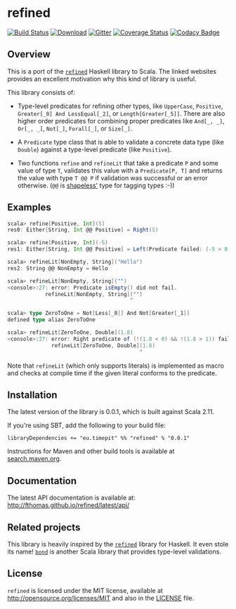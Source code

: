 # refined
[![Build Status](https://img.shields.io/travis/fthomas/refined.svg)](https://travis-ci.org/fthomas/refined)
[![Download](https://img.shields.io/maven-central/v/eu.timepit/refined_2.11.svg)][search.maven]
[![Gitter](https://img.shields.io/badge/GITTER-join%20chat-brightgreen.svg)](https://gitter.im/fthomas/refined?utm_source=badge&utm_medium=badge&utm_campaign=pr-badge&utm_content=badge)
[![Coverage Status](https://img.shields.io/coveralls/fthomas/refined/master.svg)](https://coveralls.io/r/fthomas/refined)
[![Codacy Badge](https://img.shields.io/codacy/e4f25ef2656e463e8fed3f4f9314abdb.svg)](https://www.codacy.com/app/fthomas/refined)

## Overview

This is a port of the [`refined`][refined.hs] Haskell library to Scala.
The linked websites provides an excellent motivation why this kind of library
is useful.

This library consists of:

 * Type-level predicates for refining other types, like `UpperCase`, `Positive`,
   `Greater[_0] And LessEqual[_2]`, or `Length[Greater[_5]]`. There are also higher
   order predicates for combining proper predicates like `And[_, _]`, `Or[_, _]`,
   `Not[_]`, `Forall[_]`, or `Size[_]`.

 * A `Predicate` type class that is able to validate a concrete data type (like `Double`)
   against a type-level predicate (like `Positive`).

 * Two functions `refine` and `refineLit` that take a predicate `P` and some value
   of type `T`, validates this value with a `Predicate[P, T]` and returns the value
   with type `T @@ P` if validation was successful or an error otherwise.
   (`@@` is [shapeless'](https://github.com/milessabin/shapeless) type for tagging types :-))

## Examples

```scala
scala> refine[Positive, Int](5)
res0: Either[String, Int @@ Positive] = Right(5)

scala> refine[Positive, Int](-5)
res1: Either[String, Int @@ Positive] = Left(Predicate failed: (-5 > 0).)

scala> refineLit[NonEmpty, String]("Hello")
res2: String @@ NonEmpty = Hello

scala> refineLit[NonEmpty, String]("")
<console>:27: error: Predicate isEmpty() did not fail.
            refineLit[NonEmpty, String]("")
                                       ^

scala> type ZeroToOne = Not[Less[_0]] And Not[Greater[_1]]
defined type alias ZeroToOne

scala> refineLit[ZeroToOne, Double](1.8)
<console>:27: error: Right predicate of (!(1.8 < 0) && !(1.8 > 1)) failed: Predicate (1.8 > 1) did not fail.
              refineLit[ZeroToOne, Double](1.8)
                                          ^
```

Note that `refineLit` (which only supports literals) is implemented as macro
and checks at compile time if the given literal conforms to the predicate.

## Installation

The latest version of the library is 0.0.1, which is built against Scala 2.11.

If you're using SBT, add the following to your build file:

    libraryDependencies += "eu.timepit" %% "refined" % "0.0.1"

Instructions for Maven and other build tools is available at [search.maven.org][search.maven].

## Documentation

The latest API documentation is available at: http://fthomas.github.io/refined/latest/api/

## Related projects

This library is heavily inspired by the [`refined`][refined.hs] library for
Haskell. It even stole its name! [`bond`][bond] is another Scala library that
provides type-level validations.

## License

`refined` is licensed under the MIT license, available at http://opensource.org/licenses/MIT
and also in the [LICENSE](https://github.com/fthomas/refined/blob/master/LICENSE) file.

[bond]: https://github.com/fwbrasil/bond
[refined.hs]: http://nikita-volkov.github.io/refined/
[search.maven]: http://search.maven.org/#search|ga|1|eu.timepit.refined
